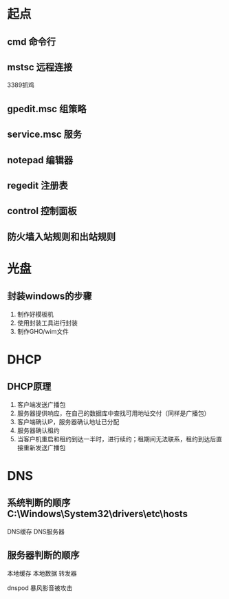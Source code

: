 # 起点

## cmd 命令行

## mstsc 远程连接

3389抓鸡

## gpedit.msc 组策略

## service.msc 服务

## notepad 编辑器

## regedit 注册表

## control 控制面板

## 防火墙入站规则和出站规则

# 光盘

## 封装windows的步骤

1. 制作好模板机
2. 使用封装工具进行封装
3. 制作GHO/wim文件

# DHCP

## DHCP原理

1. 客户端发送广播包
2. 服务器提供响应，在自己的数据库中查找可用地址交付（同样是广播包）
3. 客户端确认IP，服务器确认地址已分配
4. 服务器确认租约
5. 当客户机重启和租约到达一半时，进行续约；租期间无法联系，租约到达后直接重新发送广播包

# DNS

## 系统判断的顺序 C:\Windows\System32\drivers\etc\hosts
DNS缓存
DNS服务器

## 服务器判断的顺序

本地缓存
本地数据
转发器

dnspod 暴风影音被攻击

